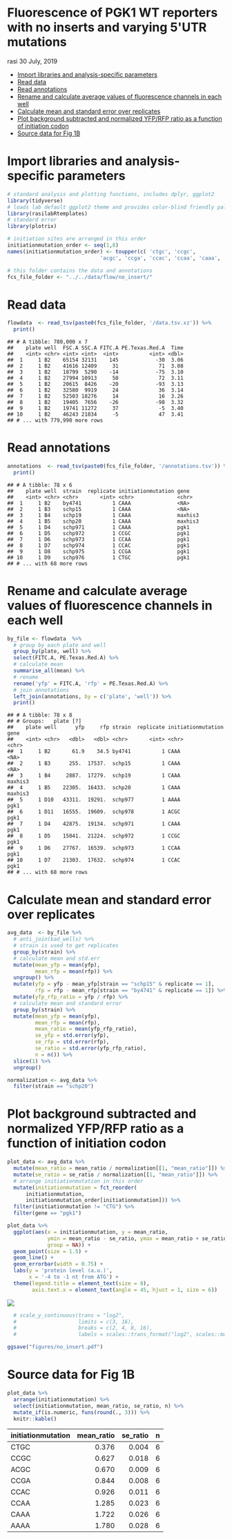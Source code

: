 Fluorescence of PGK1 WT reporters with no inserts and varying 5'UTR mutations
================
rasi
30 July, 2019

-   [Import libraries and analysis-specific parameters](#import-libraries-and-analysis-specific-parameters)
-   [Read data](#read-data)
-   [Read annotations](#read-annotations)
-   [Rename and calculate average values of fluorescence channels in each well](#rename-and-calculate-average-values-of-fluorescence-channels-in-each-well)
-   [Calculate mean and standard error over replicates](#calculate-mean-and-standard-error-over-replicates)
-   [Plot background subtracted and normalized YFP/RFP ratio as a function of initiation codon](#plot-background-subtracted-and-normalized-yfprfp-ratio-as-a-function-of-initiation-codon)
-   [Source data for Fig 1B](#source-data-for-fig-1b)

Import libraries and analysis-specific parameters
=================================================

``` r
# standard analysis and plotting functions, includes dplyr, ggplot2 
library(tidyverse)
# loads lab default ggplot2 theme and provides color-blind friendly palette
library(rasilabRtemplates)
# standard error
library(plotrix)

# initiation sites are arranged in this order
initiationmutation_order <- seq(1,8)
names(initiationmutation_order) <- toupper(c( 'ctgc', 'ccgc', 
                              'acgc', 'ccga', 'ccac', 'ccaa', 'caaa', 'aaaa'))

# this folder contains the data and annotations
fcs_file_folder <- "../../data/flow/no_insert/"
```

Read data
=========

``` r
flowdata  <- read_tsv(paste0(fcs_file_folder, '/data.tsv.xz')) %>% 
  print()
```

    ## # A tibble: 780,000 x 7
    ##    plate well  FSC.A SSC.A FITC.A PE.Texas.Red.A  Time
    ##    <int> <chr> <int> <int>  <int>          <int> <dbl>
    ##  1     1 B2    65154 32131    145            -30  3.06
    ##  2     1 B2    41616 12409     31             71  3.08
    ##  3     1 B2    18799  5290    -14            -75  3.10
    ##  4     1 B2    27994 10913     50             72  3.11
    ##  5     1 B2    20615  8426    -20            -93  3.13
    ##  6     1 B2    32580  9919     24             36  3.14
    ##  7     1 B2    52503 18276     14             16  3.26
    ##  8     1 B2    19405  7656    -26            -98  3.32
    ##  9     1 B2    19741 11272     37             -5  3.40
    ## 10     1 B2    46243 21834     -5             47  3.41
    ## # ... with 779,990 more rows

Read annotations
================

``` r
annotations  <- read_tsv(paste0(fcs_file_folder, '/annotations.tsv')) %>% 
  print()
```

    ## # A tibble: 78 x 6
    ##    plate well  strain  replicate initiationmutation gene   
    ##    <int> <chr> <chr>       <int> <chr>              <chr>  
    ##  1     1 B2    by4741          1 CAAA               <NA>   
    ##  2     1 B3    schp15          1 CAAA               <NA>   
    ##  3     1 B4    schp19          1 CAAA               maxhis3
    ##  4     1 B5    schp20          1 CAAA               maxhis3
    ##  5     1 D4    schp971         1 CAAA               pgk1   
    ##  6     1 D5    schp972         1 CCGC               pgk1   
    ##  7     1 D6    schp973         1 CCAA               pgk1   
    ##  8     1 D7    schp974         1 CCAC               pgk1   
    ##  9     1 D8    schp975         1 CCGA               pgk1   
    ## 10     1 D9    schp976         1 CTGC               pgk1   
    ## # ... with 68 more rows

Rename and calculate average values of fluorescence channels in each well
=========================================================================

``` r
by_file <- flowdata  %>% 
  # group by each plate and well
  group_by(plate, well) %>% 
  select(FITC.A, PE.Texas.Red.A) %>% 
  # calculate mean
  summarise_all(mean) %>% 
  # rename
  rename('yfp' = FITC.A, 'rfp' = PE.Texas.Red.A) %>% 
  # join annotations
  left_join(annotations, by = c('plate', 'well')) %>% 
  print()
```

    ## # A tibble: 78 x 8
    ## # Groups:   plate [?]
    ##    plate well      yfp     rfp strain  replicate initiationmutation gene   
    ##    <int> <chr>   <dbl>   <dbl> <chr>       <int> <chr>              <chr>  
    ##  1     1 B2       61.9    34.5 by4741          1 CAAA               <NA>   
    ##  2     1 B3      255.  17537.  schp15          1 CAAA               <NA>   
    ##  3     1 B4     2887.  17279.  schp19          1 CAAA               maxhis3
    ##  4     1 B5    22305.  16433.  schp20          1 CAAA               maxhis3
    ##  5     1 D10   43311.  19291.  schp977         1 AAAA               pgk1   
    ##  6     1 D11   16555.  19609.  schp978         1 ACGC               pgk1   
    ##  7     1 D4    42875.  19134.  schp971         1 CAAA               pgk1   
    ##  8     1 D5    15041.  21224.  schp972         1 CCGC               pgk1   
    ##  9     1 D6    27767.  16539.  schp973         1 CCAA               pgk1   
    ## 10     1 D7    21303.  17632.  schp974         1 CCAC               pgk1   
    ## # ... with 68 more rows

Calculate mean and standard error over replicates
=================================================

``` r
avg_data  <- by_file %>% 
  # anti_join(bad_wells) %>% 
  # strain is used to get replicates
  group_by(strain) %>% 
  # calculate mean and std.err
  mutate(mean_yfp = mean(yfp), 
         mean_rfp = mean(rfp)) %>% 
  ungroup() %>% 
  mutate(yfp = yfp - mean_yfp[strain == "schp15" & replicate == 1], 
         rfp = rfp - mean_rfp[strain == "by4741" & replicate == 1]) %>% 
  mutate(yfp_rfp_ratio = yfp / rfp) %>% 
  # calculate mean and standard error
  group_by(strain) %>% 
  mutate(mean_yfp = mean(yfp), 
         mean_rfp = mean(rfp), 
         mean_ratio = mean(yfp_rfp_ratio), 
         se_yfp = std.error(yfp), 
         se_rfp = std.error(rfp),
         se_ratio = std.error(yfp_rfp_ratio),
         n = n()) %>% 
  slice(1) %>% 
  ungroup()

normalization <- avg_data %>% 
  filter(strain == "schp20")
```

Plot background subtracted and normalized YFP/RFP ratio as a function of initiation codon
=========================================================================================

``` r
plot_data <- avg_data %>% 
  mutate(mean_ratio = mean_ratio / normalization[[1, "mean_ratio"]]) %>% 
  mutate(se_ratio = se_ratio / normalization[[1, "mean_ratio"]]) %>% 
  # arrange initiationmutation in this order
  mutate(initiationmutation = fct_reorder(
      initiationmutation,
      initiationmutation_order[initiationmutation])) %>%
  filter(initiationmutation != "CTG") %>%
  filter(gene == "pgk1")

plot_data %>% 
  ggplot(aes(x = initiationmutation, y = mean_ratio, 
             ymin = mean_ratio - se_ratio, ymax = mean_ratio + se_ratio,
             group = NA)) +
  geom_point(size = 1.5) +
  geom_line() +
  geom_errorbar(width = 0.75) +
  labs(y = 'protein level (a.u.)',
       x = '-4 to -1 nt from ATG') +
  theme(legend.title = element_text(size = 8),
        axis.text.x = element_text(angle = 45, hjust = 1, size = 6))
```

![](no_insert_files/figure-markdown_github/unnamed-chunk-9-1.png)

``` r
  # scale_y_continuous(trans = "log2",
  #                    limits = c(3, 16),
  #                    breaks = c(2, 4, 8, 16),
  #                    labels = scales::trans_format("log2", scales::math_format(2^.x)))

ggsave("figures/no_insert.pdf")
```

Source data for Fig 1B
=======================

``` r
plot_data %>% 
  arrange(initiationmutation) %>% 
  select(initiationmutation, mean_ratio, se_ratio, n) %>% 
  mutate_if(is.numeric, funs(round(., 3))) %>% 
  knitr::kable()
```

| initiationmutation |  mean\_ratio|  se\_ratio|    n|
|:-------------------|------------:|----------:|----:|
| CTGC               |        0.376|      0.004|    6|
| CCGC               |        0.627|      0.018|    6|
| ACGC               |        0.670|      0.009|    6|
| CCGA               |        0.844|      0.008|    6|
| CCAC               |        0.926|      0.011|    6|
| CCAA               |        1.285|      0.023|    6|
| CAAA               |        1.722|      0.026|    6|
| AAAA               |        1.780|      0.028|    6|
